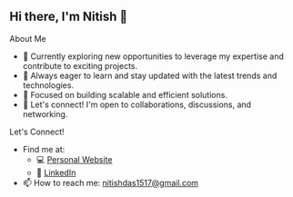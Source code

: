 ## Hi there, I'm Nitish 👋

About Me
- 💼 Currently exploring new opportunities to leverage my expertise and contribute to exciting projects.
- 🌱 Always eager to learn and stay updated with the latest trends and technologies.
- 🔭 Focused on building scalable and efficient solutions.
- 💬 Let's connect! I'm open to collaborations, discussions, and networking.


Let's Connect!
- Find me at:
  - 💻 [Personal Website](https://nitishdas1517.github.io/)
  - 👥 [LinkedIn](https://www.linkedin.com/in/nitish-kumar-das/)
- 📫 How to reach me: [nitishdas1517@gmail.com](nitishdas1517@gmail.com)

<!--
**nitishdas1517/nitishdas1517** is a ✨ _special_ ✨ repository because its `README.md` (this file) appears on your GitHub profile.

Here are some ideas to get you started:
📚 I am currently a senior at UC San Diego, studying Data Science and Business Economics.
🔭 I am an aspiring data scientist exploring the many possibilities of using data for the greater social good and contributing to transparency and accountability.
👀 Find me at:
💻 Personal Website
👥 LinkedIn
📫 How to reach me: ppokharel30@gmail.com

- 🔭 I’m currently working on ...
- 🌱 I’m currently learning ...
- 👯 I’m looking to collaborate on ...
- 🤔 I’m looking for help with ...
- 💬 Ask me about ...
- 📫 How to reach me: ...
- 😄 Pronouns: ...
- ⚡ Fun fact: ...
-->
